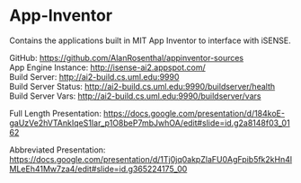 # App-Inventor
Contains the applications built in MIT App Inventor to interface with iSENSE.

GitHub: https://github.com/AlanRosenthal/appinventor-sources  
App Engine Instance: http://isense-ai2.appspot.com/  
Build Server: http://ai2-build.cs.uml.edu:9990  
Build Server Status: http://ai2-build.cs.uml.edu:9990/buildserver/health  
Build Server Vars: http://ai2-build.cs.uml.edu:9990/buildserver/vars

Full Length Presentation: https://docs.google.com/presentation/d/184koE-gaUzVe2hVTAnkIqeS1Iar_p1O8beP7mbJwhOA/edit#slide=id.g2a8148f03_0162

Abbreviated Presentation: https://docs.google.com/presentation/d/1Tj0jq0akpZlaFU0AgFpib5fk2kHn4lMLeEh41Mw7za4/edit#slide=id.g365224175_00
